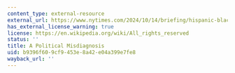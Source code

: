 ```yaml
---
content_type: external-resource
external_url: https://www.nytimes.com/2024/10/14/briefing/hispanic-black-americans-election-poll.html
has_external_license_warning: true
license: https://en.wikipedia.org/wiki/All_rights_reserved
status: ''
title: A Political Misdiagnosis
uid: b9396f60-9cf9-453e-8a42-e04a399e7fe8
wayback_url: ''
---
```

